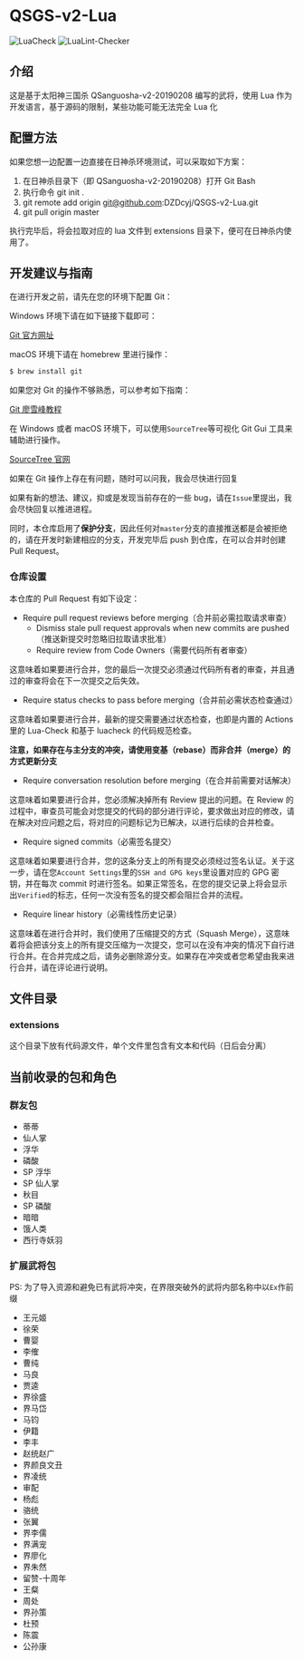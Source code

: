 # QSGS-v2-Lua
![LuaCheck](https://github.com/DZDcyj/QSGS-v2-Lua/actions/workflows/lua_check.yml/badge.svg) ![LuaLint-Checker](https://github.com/DZDcyj/QSGS-v2-Lua/actions/workflows/lualint.yml/badge.svg)

## 介绍
这是基于太阳神三国杀 QSanguosha-v2-20190208 编写的武将，使用 Lua 作为开发语言，基于源码的限制，某些功能可能无法完全 Lua 化

## 配置方法
如果您想一边配置一边直接在日神杀环境测试，可以采取如下方案：
1. 在日神杀目录下（即 QSanguosha-v2-20190208）打开 Git Bash
2. 执行命令 git init .
3. git remote add origin git@github.com:DZDcyj/QSGS-v2-Lua.git
4. git pull origin master

执行完毕后，将会拉取对应的 lua 文件到 extensions 目录下，便可在日神杀内使用了。

## 开发建议与指南
在进行开发之前，请先在您的环境下配置 Git：

Windows 环境下请在如下链接下载即可：

[Git 官方网址](https://git-scm.com/)

macOS 环境下请在 homebrew 里进行操作：
```bash
$ brew install git
```

如果您对 Git 的操作不够熟悉，可以参考如下指南：

[Git 廖雪峰教程](https://www.liaoxuefeng.com/wiki/896043488029600)

在 Windows 或者 macOS 环境下，可以使用`SourceTree`等可视化 Git Gui 工具来辅助进行操作。

[SourceTree 官网](https://www.sourcetreeapp.com/)

如果在 Git 操作上存在有问题，随时可以问我，我会尽快进行回复

如果有新的想法、建议，抑或是发现当前存在的一些 bug，请在`Issue`里提出，我会尽快回复以推进进程。

同时，本仓库启用了**保护分支**，因此任何对`master`分支的直接推送都是会被拒绝的，请在开发时新建相应的分支，开发完毕后 push 到仓库，在可以合并时创建 Pull Request。

### 仓库设置
本仓库的 Pull Request 有如下设定：
- Require pull request reviews before merging（合并前必需拉取请求审查）
    - Dismiss stale pull request approvals when new commits are pushed（推送新提交时忽略旧拉取请求批准）
    - Require review from Code Owners（需要代码所有者审查）

这意味着如果要进行合并，您的最后一次提交必须通过代码所有者的审查，并且通过的审查将会在下一次提交之后失效。

- Require status checks to pass before merging（合并前必需状态检查通过）

这意味着如果要进行合并，最新的提交需要通过状态检查，也即是内置的 Actions 里的 Lua-Check 和基于 luacheck 的代码规范检查。

**注意，如果存在与主分支的冲突，请使用变基（rebase）而非合并（merge）的方式更新分支**

- Require conversation resolution before merging（在合并前需要对话解决）

这意味着如果要进行合并，您必须解决掉所有 Review 提出的问题。在 Review 的过程中，审查员可能会对您提交的代码的部分进行评论，要求做出对应的修改，请在解决对应问题之后，将对应的问题标记为已解决，以进行后续的合并检查。

- Require signed commits（必需签名提交）

这意味着如果要进行合并，您的这条分支上的所有提交必须经过签名认证。关于这一步，请在您`Account Settings`里的`SSH and GPG keys`里设置对应的 GPG 密钥，并在每次 commit 时进行签名。如果正常签名，在您的提交记录上将会显示出`Verified`的标志，任何一次没有签名的提交都会阻拦合并的流程。

- Require linear history（必需线性历史记录）

这意味着在进行合并时，我们使用了压缩提交的方式（Squash Merge），这意味着将会把该分支上的所有提交压缩为一次提交，您可以在没有冲突的情况下自行进行合并。在合并完成之后，请务必删除源分支。如果存在冲突或者您希望由我来进行合并，请在评论进行说明。

## 文件目录
### extensions
这个目录下放有代码源文件，单个文件里包含有文本和代码（日后会分离）

## 当前收录的包和角色
### 群友包
- 蒂蒂
- 仙人掌
- 浮华
- 磷酸
- SP 浮华
- SP 仙人掌
- 秋目
- SP 磷酸
- 暗暗
- 饿人类
- 西行寺妖羽

### 扩展武将包
PS: 为了导入资源和避免已有武将冲突，在界限突破外的武将内部名称中以`Ex`作前缀

- 王元姬
- 徐荣
- 曹婴
- 李傕
- 曹纯
- 马良
- 贾逵
- 界徐盛
- 界马岱
- 马钧
- 伊籍
- 李丰
- 赵统赵广
- 界颜良文丑
- 界凌统
- 审配
- 杨彪
- 骆统
- 张翼
- 界李儒
- 界满宠
- 界廖化
- 界朱然
- 留赞-十周年
- 王粲
- 周处
- 界孙策
- 杜预
- 陈震
- 公孙康
